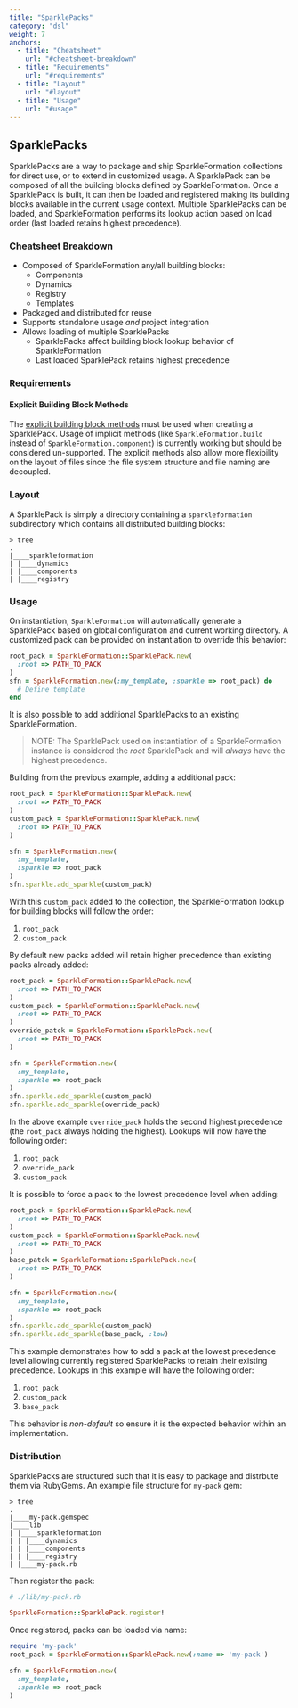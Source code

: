 ```yaml
---
title: "SparklePacks"
category: "dsl"
weight: 7
anchors:
  - title: "Cheatsheet"
    url: "#cheatsheet-breakdown"
  - title: "Requirements"
    url: "#requirements"
  - title: "Layout"
    url: "#layout"
  - title: "Usage"
    url: "#usage"
---
```


## SparklePacks

SparklePacks are a way to package and ship SparkleFormation collections
for direct use, or to extend in customized usage. A SparklePack can be
composed of all the building blocks defined by SparkleFormation. Once
a SparklePack is built, it can then be loaded and registered making
its building blocks available in the current usage context. Multiple
SparklePacks can be loaded, and SparkleFormation performs its lookup
action based on load order (last loaded retains highest precedence).

### Cheatsheet Breakdown

* Composed of SparkleFormation any/all building blocks:
  * Components
  * Dynamics
  * Registry
  * Templates
* Packaged and distributed for reuse
* Supports standalone usage _and_ project integration
* Allows loading of multiple SparklePacks
  * SparklePacks affect building block lookup behavior of SparkleFormation
  * Last loaded SparklePack retains highest precedence

### Requirements

#### Explicit Building Block Methods

The [explicit building block methods](building-blocks.md#name-based-components)
 must be used when creating a SparklePack. Usage of implicit methods (like
`SparkleFormation.build` instead of `SparkleFormation.component`) is currently working but
should be considered un-supported. The explicit methods also allow
more flexibility on the layout of files since the file system structure
and file naming are decoupled.

### Layout

A SparklePack is simply a directory containing a `sparkleformation`
subdirectory which contains all distributed building blocks:

~~~
> tree
.
|____sparkleformation
| |____dynamics
| |____components
| |____registry
~~~

### Usage

On instantiation, `SparkleFormation` will automatically generate a
SparklePack based on global configuration and current working directory.
A customized pack can be provided on instantiation to override this
behavior:

~~~ruby
root_pack = SparkleFormation::SparklePack.new(
  :root => PATH_TO_PACK
)
sfn = SparkleFormation.new(:my_template, :sparkle => root_pack) do
  # Define template
end
~~~

It is also possible to add additional SparklePacks to an existing
SparkleFormation.

> NOTE: The SparklePack used on instantiation of a SparkleFormation
> instance is considered the *root* SparklePack and will _*always*_
> have the highest precedence.

Building from the previous example, adding a additional pack:

~~~ruby
root_pack = SparkleFormation::SparklePack.new(
  :root => PATH_TO_PACK
)
custom_pack = SparkleFormation::SparklePack.new(
  :root => PATH_TO_PACK
)

sfn = SparkleFormation.new(
  :my_template,
  :sparkle => root_pack
)
sfn.sparkle.add_sparkle(custom_pack)
~~~

With this `custom_pack` added to the collection, the SparkleFormation
lookup for building blocks will follow the order:

1. `root_pack`
2. `custom_pack`

By default new packs added will retain higher precedence than existing
packs already added:

~~~ruby
root_pack = SparkleFormation::SparklePack.new(
  :root => PATH_TO_PACK
)
custom_pack = SparkleFormation::SparklePack.new(
  :root => PATH_TO_PACK
)
override_patck = SparkleFormation::SparklePack.new(
  :root => PATH_TO_PACK
)

sfn = SparkleFormation.new(
  :my_template,
  :sparkle => root_pack
)
sfn.sparkle.add_sparkle(custom_pack)
sfn.sparkle.add_sparkle(override_pack)
~~~


In the above example `override_pack` holds the second highest precedence
(the `root_pack` always holding the highest). Lookups will now have the
following order:

1. `root_pack`
2. `override_pack`
3. `custom_pack`

It is possible to force a pack to the lowest precedence level when
adding:

~~~ruby
root_pack = SparkleFormation::SparklePack.new(
  :root => PATH_TO_PACK
)
custom_pack = SparkleFormation::SparklePack.new(
  :root => PATH_TO_PACK
)
base_patck = SparkleFormation::SparklePack.new(
  :root => PATH_TO_PACK
)

sfn = SparkleFormation.new(
  :my_template,
  :sparkle => root_pack
)
sfn.sparkle.add_sparkle(custom_pack)
sfn.sparkle.add_sparkle(base_pack, :low)
~~~

This example demonstrates how to add a pack at the lowest precedence
level allowing currently registered SparklePacks to retain their
existing precedence. Lookups in this example will have the
following order:

1. `root_pack`
2. `custom_pack`
3. `base_pack`

This behavior is _non-default_ so ensure it is the expected behavior
within an implementation.

### Distribution

SparklePacks are structured such that it is easy to package and
distrbute them via RubyGems. An example file structure for `my-pack`
gem:

~~~
> tree
.
|____my-pack.gemspec
|____lib
| |____sparkleformation
| | |____dynamics
| | |____components
| | |____registry
| |____my-pack.rb
~~~

Then register the pack:

~~~ruby
# ./lib/my-pack.rb

SparkleFormation::SparklePack.register!
~~~

Once registered, packs can be loaded via name:

~~~ruby
require 'my-pack'
root_pack = SparkleFormation::SparklePack.new(:name => 'my-pack')

sfn = SparkleFormation.new(
  :my_template,
  :sparkle => root_pack
)
~~~
